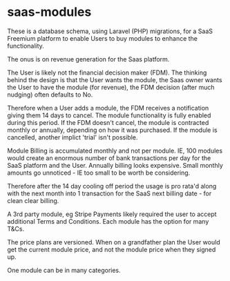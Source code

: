 # saas-modules

These is a database schema, using Laravel (PHP) migrations, for a SaaS Freemium platform to enable Users to buy modules to enhance the functionality.

The onus is on revenue generation for the Saas platform.

The User is likely not the financial decision maker (FDM). The thinking behind the design is that the User wants the module, the Saas owner wants the User to have the module (for revenue), the FDM decision (after much nudging) often defaults to No.

Therefore when a User adds a module, the FDM receives a notification giving them 14 days to cancel. The module functionality is fully enabled during this period. If the FDM doesn't cancel, the module is contracted monthly or annually, depending on how it was purchased. If the module is cancelled, another implict 'trial' isn't possible.

Module Billing is accumulated monthly and not per module. IE, 100 modules would create an enormous number of bank transactions per day for the SaaS platform and the User. Annually billing looks expensive. Small monthly amounts go unnoticed - IE too small to be worth be considering.

Therefore after the 14 day cooling off period the usage is pro rata'd along with the next month into 1 transaction for the SaaS next billing date - for clean clear billing.

A 3rd party module, eg Stripe Payments likely required the user to accept additional Terms and Conditions. Each module has the option for many T&Cs.

The price plans are versioned. When on a grandfather plan the User would get the current module price, and not the module price when they signed up.

One module can be in many categories.
